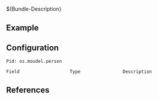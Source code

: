 # 

${Bundle-Description}

## Example

## Configuration

	Pid: os.moudel.person
	
	Field					Type				Description
		
	
## References


